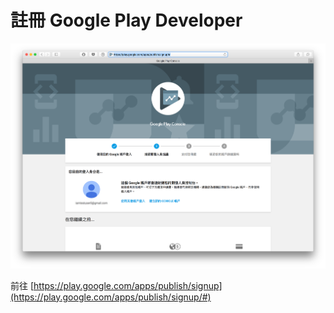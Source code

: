 # 註冊 Google Play Developer

![](../img/rn-release-android-register.png)

前往 [https://play.google.com/apps/publish/signup](https://play.google.com/apps/publish/signup/#)
